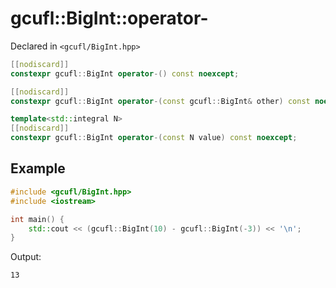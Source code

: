 # gcufl::BigInt::operator-
Declared in `<gcufl/BigInt.hpp>`
```cpp
[[nodiscard]]
constexpr gcufl::BigInt operator-() const noexcept;

[[nodiscard]]
constexpr gcufl::BigInt operator-(const gcufl::BigInt& other) const noexcept;

template<std::integral N>
[[nodiscard]]
constexpr gcufl::BigInt operator-(const N value) const noexcept;
```
## Example
```cpp
#include <gcufl/BigInt.hpp>
#include <iostream>

int main() {
	std::cout << (gcufl::BigInt(10) - gcufl::BigInt(-3)) << '\n';
}
```
Output:
```
13
```
